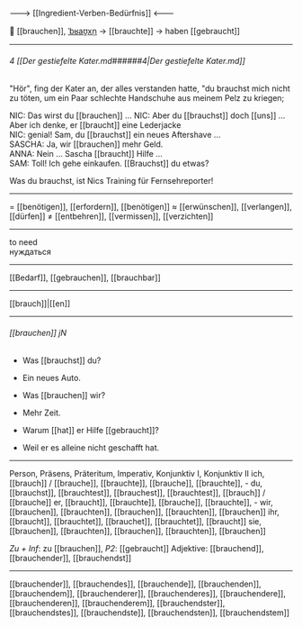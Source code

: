 ---> [[Ingredient-Verben-Bedürfnis]] <---

🙏 [[brauchen]], [ˈbʁaʊ̯xn̩](https://youglish.com/pronounce/brauchen/german) → [[brauchte]] → haben [[gebraucht]]

---
###### 4 [[Der gestiefelte Kater.md######4|Der gestiefelte Kater.md]]
"Hör", fing der Kater an, der alles verstanden hatte, "du brauchst mich nicht zu töten, um ein Paar schlechte Handschuhe aus meinem Pelz zu kriegen;

NIC: Das wirst du [[brauchen]] …
NIC: Aber du [[brauchst]] doch [[uns]] …
Aber ich denke, er [[braucht]] eine Lederjacke 
NIC: genial! Sam, du [[brauchst]] ein neues Aftershave ...  
SASCHA: Ja, wir [[brauchen]] mehr Geld.  
ANNA: Nein … Sascha [[braucht]] Hilfe …  
SAM: Toll! Ich gehe einkaufen. [[Brauchst]] du etwas?  

Was du brauchst, ist Nics Training für Fernsehreporter!  


---
= [[benötigen]], [[erfordern]], [[benötigen]]
≈ [[erwünschen]], [[verlangen]], [[dürfen]]
≠ [[entbehren]], [[vermissen]], [[verzichten]]

---
to need  
нуждаться

---
[[Bedarf]], [[gebrauchen]], [[brauchbar]]

---
[[brauch]]|[[en]]


---
###### [[brauchen]] jN
- Was [[brauchst]] du?
- Ein neues Auto.

- Was [[brauchen]] wir?
- Mehr Zeit.

- Warum [[hat]] er Hilfe [[gebraucht]]?
- Weil er es alleine nicht geschafft hat.

---
Person, Präsens, Präteritum, Imperativ, Konjunktiv I, Konjunktiv II
ich, [[brauch]] / [[brauche]], [[brauchte]], [[brauche]], [[brauchte]], -
du, [[brauchst]], [[brauchtest]], [[brauchest]], [[brauchtest]], [[brauch]] / [[brauche]]
er, [[braucht]], [[brauchte]], [[brauche]], [[brauchte]], -
wir, [[brauchen]], [[brauchten]], [[brauchen]], [[brauchten]], [[brauchen]]
ihr, [[braucht]], [[brauchtet]], [[brauchet]], [[brauchtet]], [[braucht]]
sie, [[brauchen]], [[brauchten]], [[brauchen]], [[brauchten]], [[brauchen]]

*Zu + Inf*: zu [[brauchen]], *P2*: [[gebraucht]]
Adjektive: [[brauchend]], [[brauchender]], [[brauchendst]]

---
[[brauchender]], [[brauchendes]], [[brauchende]], [[brauchenden]], [[brauchendem]], [[brauchenderer]], [[brauchenderes]], [[brauchendere]], [[brauchenderen]], [[brauchenderem]], [[brauchendster]], [[brauchendstes]], [[brauchendste]], [[brauchendsten]], [[brauchendstem]]